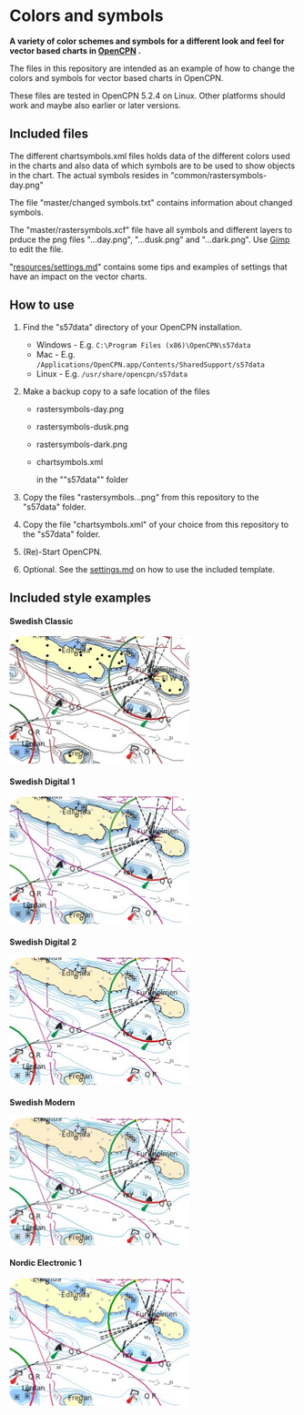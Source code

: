 # Colors and symbols

**A variety of color schemes and symbols for a different look and feel for vector based charts in [OpenCPN](https://opencpn.org) .**

The files in this repository are intended as an example of how to change the colors and symbols for vector based charts in OpenCPN.

These files are tested in OpenCPN 5.2.4 on Linux. Other platforms should work and maybe also earlier or later versions.

## Included files

The different chartsymbols.xml files holds data of the different colors used in the charts and also data of which symbols are to be used to show objects in the chart. The actual symbols resides in "common/rastersymbols-day.png"

The file "master/changed symbols.txt" contains information about changed symbols.

The "master/rastersymbols.xcf" file have all symbols and different layers to prduce the png files "...day.png", "...dusk.png" and "...dark.png". Use [Gimp](https://www.gimp.org/) to edit the file.

"[resources/settings.md](resources/settings.md)" contains some tips and examples of settings that have an impact on the vector charts.



## How to use

1. Find the "s57data" directory of your OpenCPN installation.
   
   - Windows - E.g. `C:\Program Files (x86)\OpenCPN\s57data`
   - Mac - E.g. `/Applications/OpenCPN.app/Contents/SharedSupport/s57data`
   - Linux - E.g. `/usr/share/opencpn/s57data`

2. Make a backup copy to a safe location of the files
   
   - rastersymbols-day.png
   
   - rastersymbols-dusk.png
   
   - rastersymbols-dark.png 
   
   - chartsymbols.xml
     
     in the ""s57data"" folder

3. Copy the files "rastersymbols...png" from this repository to the "s57data" folder.

4. Copy the file "chartsymbols.xml" of your choice from this repository to the "s57data" folder.

5. (Re)-Start OpenCPN.

6. Optional. See the [settings.md](resources/settings.md) on how to use the included template.

## Included style examples

#### Swedish Classic

![Screenshot](img/scr_swedish_classic.png  "Swedish Classic")

#### Swedish Digital 1

![Screenshot](img/scr_swedish_digital1.png  "Swedish Digital1")

#### Swedish Digital 2

![Screenshot](img/scr_swedish_digital2.png  "Swedish Digital2")

#### Swedish Modern

![Screenshot](img/scr_swedish_modern.png  "Swedish Modern")

#### Nordic Electronic 1

![Screenshot](img/scr_nordic_electronic1.png  "Swedish Nordic Electronic")
